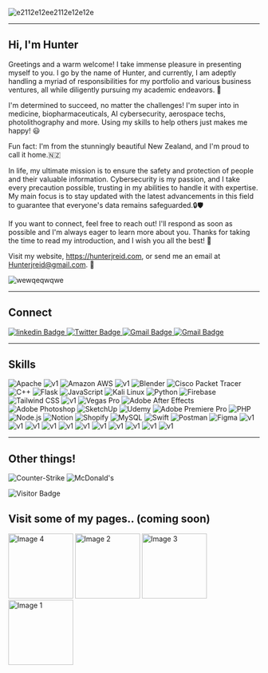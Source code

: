 
![e2112e12ee2112e12e12e](https://user-images.githubusercontent.com/62681404/231313733-e629ebf6-6317-4acd-92e9-341ec14868a3.png)

<hr>
<h2>Hi, I'm Hunter</h2>

Greetings and a warm welcome! I take immense pleasure in presenting myself to you. I go by the name of Hunter, and currently, I am adeptly handling a myriad of responsibilities for my portfolio and various business ventures, all while diligently pursuing my academic endeavors. 💪

I'm determined to succeed, no matter the challenges! I'm super into in medicine, biopharmaceuticals, AI cybersecurity, aerospace techs, photolithography and more. Using my skills to help others just makes me happy! 😃

Fun fact: I'm from the stunningly beautiful New Zealand, and I'm proud to call it home.🇳🇿

In life, my ultimate mission is to ensure the safety and protection of people and their valuable information. Cybersecurity is my passion, and I take every precaution possible, trusting in my abilities to handle it with expertise. My main focus is to stay updated with the latest advancements in this field to guarantee that everyone's data remains safeguarded.🔒🛡

If you want to connect, feel free to reach out! I'll respond as soon as possible and I'm always eager to learn more about you. Thanks for taking the time to read my introduction, and I wish you all the best! 🤝

Visit my website, https://hunterjreid.com, or send me an email at Hunterjreid@gmail.com. 🚀

![wewqeqwqwe](https://github.com/hunterjreid/hunterjreid/assets/62681404/3d988d89-0f06-4eac-a067-7fce5f1e8505)

<hr>
<h2>Connect</h2>
<div id="badges">
  <a href="https://www.linkedin.com/in/hunterjreid">
    <img src="https://img.shields.io/static/v1?style=for-the-badge&message=LinkedIn&color=0A66C2&logo=LinkedIn&logoColor=FFFFFF&label=" alt="linkedin Badge"/>
  </a>
  </a>
  <a href="https://twitter.com/hunterjreid">
    <img src="https://img.shields.io/static/v1?style=for-the-badge&message=Twitter&color=1DA1F2&logo=Twitter&logoColor=FFFFFF&label=" alt="Twitter Badge"/>
  </a>
  </a>
  <a href="https://mail.google.com/mail/u/0/?fs=1&to=hunterjreid@gmail.com&tf=cm">
    <img src="https://img.shields.io/static/v1?style=for-the-badge&message=Gmail&color=EA4335&logo=Gmail&logoColor=FFFFFF&label=" alt="Gmail Badge"/>
  </a>
    <a href="https://www.youtube.com/channel/UCgcva0g5iBWqKCR-nEFteVA">
    <img src="https://img.shields.io/static/v1?style=for-the-badge&message=YouTube&color=FF0000&logo=YouTube&logoColor=FFFFFF&label=" alt="Gmail Badge"/>
  </a>
</div>  


<hr>

<h2>Skills</h2>

![Apache](https://img.shields.io/static/v1?style=for-the-badge&message=Apache&color=D22128&logo=Apache&logoColor=FFFFFF&label=)
![v1](https://github.com/hunterjreid/hunterjreid/assets/62681404/4033fb6e-67e2-404c-8472-ecb5a4ba5bf4)
![Amazon AWS](https://img.shields.io/static/v1?style=for-the-badge&message=Amazon+AWS&color=232F3E&logo=Amazon+AWS&logoColor=FFFFFF&label=)
![v1](https://github.com/hunterjreid/hunterjreid/assets/62681404/161e7e08-0701-4eac-977c-85aec0645f30)
![Blender](https://img.shields.io/static/v1?style=for-the-badge&message=Blender&color=F5792A&logo=Blender&logoColor=FFFFFF&label=)
![Cisco Packet Tracer](https://img.shields.io/static/v1?style=for-the-badge&message=Cisco+Packet+Tracer&color=1BA0D7&logo=Cisco&logoColor=FFFFFF&label=)
![C++](https://img.shields.io/static/v1?style=for-the-badge&message=C%2B%2B&color=00599C&logo=C%2B%2B&logoColor=FFFFFF&label=)
![Flask](https://img.shields.io/static/v1?style=for-the-badge&message=Flask&color=000000&logo=Flask&logoColor=FFFFFF&label=)
![JavaScript](https://img.shields.io/static/v1?style=for-the-badge&message=JavaScript&color=222222&logo=JavaScript&logoColor=F7DF1E&label=)
![Kali Linux](https://img.shields.io/static/v1?style=for-the-badge&message=Kali+Linux&color=557C94&logo=Kali+Linux&logoColor=FFFFFF&label=)
![Python](https://img.shields.io/static/v1?style=for-the-badge&message=Python&color=3776AB&logo=Python&logoColor=FFFFFF&label=)
![Firebase](https://img.shields.io/static/v1?style=for-the-badge&message=Firebase&color=222222&logo=Firebase&logoColor=FFCA28&label=)
![Tailwind CSS](https://img.shields.io/static/v1?style=for-the-badge&message=Tailwind+CSS&color=222222&logo=Tailwind+CSS&logoColor=06B6D4&label=)
![v1](https://github.com/hunterjreid/hunterjreid/assets/62681404/3bd165ac-c9ab-4243-b70a-4eabfb94f64f)
![Vegas Pro](https://img.shields.io/static/v1?style=for-the-badge&message=Vegas+Pro&color=304CB2&logo=Sony&logoColor=FFFFFF&label=)
![Adobe After Effects](https://img.shields.io/static/v1?style=for-the-badge&message=Adobe+After+Effects&color=9999FF&logo=Adobe+After+Effects&logoColor=FFFFFF&label=)
![Adobe Photoshop](https://img.shields.io/static/v1?style=for-the-badge&message=Adobe+Photoshop&color=31A8FF&logo=Adobe+Photoshop&logoColor=FFFFFF&label=)
![SketchUp](https://img.shields.io/static/v1?style=for-the-badge&message=SketchUp&color=005F9E&logo=SketchUp&logoColor=FFFFFF&label=)
![Udemy](https://img.shields.io/static/v1?style=for-the-badge&message=Udemy&color=A435F0&logo=Udemy&logoColor=FFFFFF&label=)
![Adobe Premiere Pro](https://img.shields.io/static/v1?style=for-the-badge&message=Adobe+Premiere+Pro&color=9999FF&logo=Adobe+Premiere+Pro&logoColor=FFFFFF&label=)
![PHP](https://img.shields.io/static/v1?style=for-the-badge&message=PHP&color=777BB4&logo=PHP&logoColor=FFFFFF&label=)
![Node.js](https://img.shields.io/static/v1?style=for-the-badge&message=Node.js&color=339933&logo=Node.js&logoColor=FFFFFF&label=)
![Notion](https://img.shields.io/static/v1?style=for-the-badge&message=Notion&color=000000&logo=Notion&logoColor=FFFFFF&label=)
![Shopify](https://img.shields.io/static/v1?style=for-the-badge&message=Shopify&color=222222&logo=Shopify&logoColor=7AB55C&label=)
![MySQL](https://img.shields.io/static/v1?style=for-the-badge&message=MySQL&color=4479A1&logo=MySQL&logoColor=FFFFFF&label=)
![Swift](https://img.shields.io/static/v1?style=for-the-badge&message=Swift&color=F05138&logo=Swift&logoColor=FFFFFF&label=)
![Postman](https://img.shields.io/static/v1?style=for-the-badge&message=Postman&color=FF6C37&logo=Postman&logoColor=FFFFFF&label=)
![Figma](https://img.shields.io/static/v1?style=for-the-badge&message=Figma&color=F24E1E&logo=Figma&logoColor=FFFFFF&label=)
![v1](https://github.com/hunterjreid/hunterjreid/assets/62681404/05f51656-2c8e-49c6-942b-9111f028cd06)
![v1](https://github.com/hunterjreid/hunterjreid/assets/62681404/a456c51d-5feb-4486-a611-f5cc74bb7ac3)
![v1](https://github.com/hunterjreid/hunterjreid/assets/62681404/33753bb0-b754-49ea-b59d-387867b4c80a)
![v1](https://github.com/hunterjreid/hunterjreid/assets/62681404/2f6c451a-71d6-4040-b959-e9444922fb4b)
![v1](https://github.com/hunterjreid/hunterjreid/assets/62681404/5d12b5ba-1f7f-4f47-b57c-33dcf13c22a1)
![v1](https://github.com/hunterjreid/hunterjreid/assets/62681404/b29af9e2-b750-4618-886b-c3398edb8f80)
![v1](https://github.com/hunterjreid/hunterjreid/assets/62681404/2c87c31a-d586-4803-9de2-959caec25324)
![v1](https://github.com/hunterjreid/hunterjreid/assets/62681404/9449f277-4acf-4a04-b459-8752c2581a84)
![v1](https://github.com/hunterjreid/hunterjreid/assets/62681404/9b3e13a5-19ef-4684-bc07-ea2911e3cc2f)
![v1](https://github.com/hunterjreid/hunterjreid/assets/62681404/15ac29c3-2294-48b5-bba0-b6e4fe6e6b15)
![v1](https://github.com/hunterjreid/hunterjreid/assets/62681404/3bd165ac-c9ab-4243-b70a-4eabfb94f64f)

<hr>

<h2>Other things!</h2>

![Counter-Strike](https://img.shields.io/static/v1?style=for-the-badge&message=Counter-Strike&color=000000&logo=Counter-Strike&logoColor=FFFFFF&label=)
![McDonald's](https://img.shields.io/static/v1?style=for-the-badge&message=McDonald%27s&color=222222&logo=McDonald%27s&logoColor=FBC817&label=)


![Visitor Badge](https://visitor-badge.laobi.icu/badge?page_id=hunterjreid)


<h2>Visit some of my pages.. (coming soon)</h2>

<img src="https://github.com/hunterjreid/Hunterjreid/assets/62681404/da811b6a-6941-4bc0-a0b1-e2bf760175c1" alt="Image 4" width="130px">
<img src="https://github.com/hunterjreid/Hunterjreid/assets/62681404/19d97013-8e14-496d-a74f-4a44a2ca9205" alt="Image 2" width="130px">
<img src="https://github.com/hunterjreid/Hunterjreid/assets/62681404/18b083e3-54c4-4a2f-9c60-f1c6b16eea2c" alt="Image 3" width="130px">
<img src="https://github.com/hunterjreid/Hunterjreid/assets/62681404/dbe79b8f-ab4f-4aa7-a128-b8bd10b7a670" alt="Image 1" width="130px">


